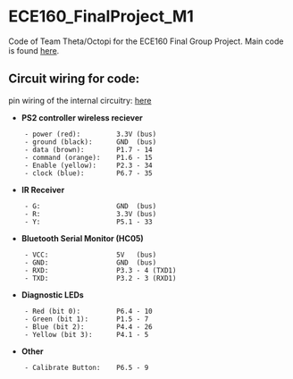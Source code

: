 # ECE160_FinalProject_M1
Code of Team Theta/Octopi for the ECE160 Final Group Project. Main code is found [here](MultifileTemplate/MultifileTemplate.ino).

## Circuit wiring for code:
pin wiring of the internal circuitry: [here](https://moodle.rose-hulman.edu/pluginfile.php/5035015/mod_resource/content/2/msp432p4xx_1pg_pin_map.pdf)
* **PS2 controller wireless reciever**
```
    - power (red):         3.3V (bus)
    - ground (black):      GND  (bus)
    - data (brown):        P1.7 - 14
    - command (orange):    P1.6 - 15
    - Enable (yellow):     P2.3 - 34
    - clock (blue):        P6.7 - 35
```
* **IR Receiver**
```
    - G:                   GND  (bus)
    - R:                   3.3V (bus)
    - Y:                   P5.1 - 33
```
* **Bluetooth Serial Monitor (HC05)**
```
    - VCC:                 5V   (bus)
    - GND:                 GND  (bus)
    - RXD:                 P3.3 - 4 (TXD1)
    - TXD:                 P3.2 - 3 (RXD1)
```
* **Diagnostic LEDs**
```
    - Red (bit 0):         P6.4 - 10
    - Green (bit 1):       P1.5 - 7        
    - Blue (bit 2):        P4.4 - 26
    - Yellow (bit 3):      P4.1 - 5
```
* **Other**
```
    - Calibrate Button:    P6.5 - 9
```